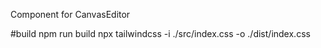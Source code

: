 Component for CanvasEditor

#build
npm run build
npx tailwindcss -i ./src/index.css -o ./dist/index.css